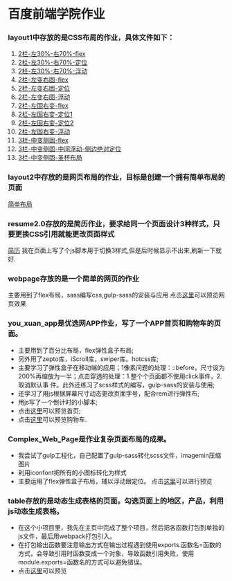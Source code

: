 # 百度前端学院作业
### layout1中存放的是CSS布局的作业，具体文件如下：
1. [2栏-左30%-右70%-flex](https://klingbo.github.io/IFE-Homework/layout-1/2栏-左30-右70-flex.html)
2. [2栏-左30%-右70%-定位](https://klingbo.github.io/IFE-Homework/layout-1/2栏-左30-右70-定位.html)
3. [2栏-左30%-右70%-浮动](https://klingbo.github.io/IFE-Homework/layout-1/2栏-左30-右70-浮动.html)
4. [2栏-左变右固-flex](https://klingbo.github.io/IFE-Homework/layout-1/2栏-左变右固-flex.html)
5. [2栏-左变右固-定位](https://klingbo.github.io/IFE-Homework/layout-1/2栏-左变右固-定位.html)
6. [2栏-左变右固-浮动](https://klingbo.github.io/IFE-Homework/layout-1/2栏-左变右固-浮动.html)
7. [2栏-左固右变-flex](https://klingbo.github.io/IFE-Homework/layout-1/2栏-左固右变-flex.html)
8. [2栏-左固右变-定位1](https://klingbo.github.io/IFE-Homework/layout-1/2栏-左固右变-定位1.html)
9. [2栏-左固右变-定位2](https://klingbo.github.io/IFE-Homework/layout-1/2栏-左固右变-定位2.html)
10. [2栏-左固右变-浮动](https://klingbo.github.io/IFE-Homework/layout-1/2栏-左固右变-浮动.html)
11. [3栏-中变侧固-flex](https://klingbo.github.io/IFE-Homework/layout-1/3栏-中变侧固-flex.html)
12. [3栏-中变侧固-中间浮动-侧边绝对定位](https://klingbo.github.io/IFE-Homework/layout-1/3栏-中变侧固-中间浮动-侧边绝对定位.html)
13. [3栏-中变侧固-圣杯布局](https://klingbo.github.io/IFE-Homework/layout-1/3栏-中变侧固-圣杯布局.html)

### layout2中存放的是网页布局的作业，目标是创建一个拥有简单布局的页面
[简单布局](https://klingbo.github.io/IFE-Homework/layout-2/index.html)

### resume2.0存放的是简历作业，要求给同一个页面设计3种样式，只要更换CSS引用就能更改页面样式
[简历](https://klingbo.github.io/IFE-Homework/resume2.0/resume.html) 
我在页面上写了个js脚本用于切换3样式,但是后时候显示不出来,刷新一下就好.

### webpage存放的是一个简单的网页的作业
主要用到了flex布局，sass编写css,gulp-sass的安装与应用
点击[这里](https://klingbo.github.io/IFE-Homework/webpage/index.html)可以预览网页效果

### you_xuan_app是优选网APP作业，写了一个APP首页和购物车的页面。
+ 主要用到了百分比布局，flex弹性盒子布局;
+ 另外用了zepto库，iScroll库，swiper库。hotcss库;
+ 主要学习了弹性盒子在移动端的应用；1像素问题的处理：::before，尺寸设为200%再缩放为一半；点击穿透的处理：1.整个个页面都不使用click事件，2.取消默认事     件。此外还练习了scss样式的编写，gulp-sass的安装与使用;
+ 还学习了用js根据屏幕尺寸动态更改页面字号，配合rem进行弹性布;
+ 用js写了一个倒计时的小脚本;
+ 点击[这里](https://klingbo.github.io/IFE-Homework/you_xuan_app/src/index.html)可以预览首页;
+ 点击[这里](https://klingbo.github.io/IFE-Homework/you_xuan_app/src/cart.html)可以预览购物车.

### Complex_Web_Page是作业复杂页面布局的成果。
+ 我尝试了gulp工程化，自己配置了gulp-sass转化scss文件，imagemin压缩图片
+ 利用iconfont把所有的小图标转化为样式
+ 主要运用了flex弹性盒子布局，辅以浮动跟定位。
点击[这里](https://klingbo.github.io/IFE-Homework/Complex_Web_Page/index.html)可以进行预览

### table存放的是动态生成表格的页面。勾选页面上的地区，产品，利用js动态生成表格。
+ 在这个小项目里，我先在主页中完成了整个项目，然后把各函数打包到单独的js文件，最后用webpack打包引入。
+ 在打包输出函数要注意输出方式在输出过程遇到使用exports.函数名=函数的方式，会导致引用时函数变成一个对象，导致函数引用失败，使用module.exports=函数名的方式可以避免错误。
+ 点击[这里](https://klingbo.github.io/IFE-Homework/table/table-1.html)可以预览
